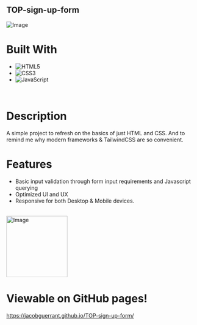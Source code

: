 ## TOP-sign-up-form
![Image](https://github.com/user-attachments/assets/a7307b54-9dc3-4b73-a2f4-88305c60a21d)
<br>
# Built With
- ![HTML5](https://img.shields.io/badge/html5-%23E34F26.svg?style=for-the-badge&logo=html5&logoColor=white)   
- ![CSS3](https://img.shields.io/badge/css3-%231572B6.svg?style=for-the-badge&logo=css3&logoColor=white)   
- ![JavaScript](https://img.shields.io/badge/javascript-%23323330.svg?style=for-the-badge&logo=javascript&logoColor=%23F7DF1E)
<br>

# Description
A simple project to refresh on the basics of just HTML and CSS. And to remind me why modern frameworks & TailwindCSS are so convenient.
<br>

# Features
* Basic input validation through form input requirements and Javascript querying
* Optimized UI and UX
* Responsive for both Desktop & Mobile devices.
<br>
<img width="160" alt="Image" src="https://github.com/user-attachments/assets/f2acdfef-d416-4d43-bfc0-e2b2063f780e" />
<br>

# Viewable on GitHub pages!
https://jacobguerrant.github.io/TOP-sign-up-form/
<br>
